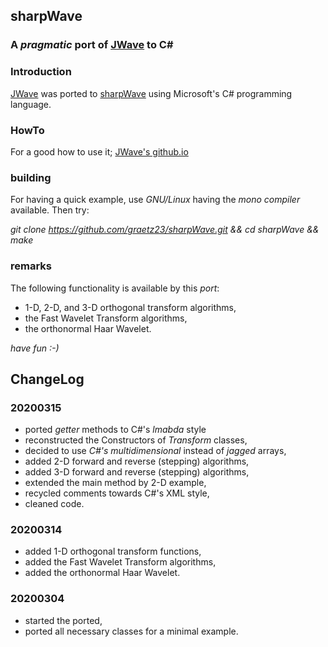 ## sharpWave
### A _pragmatic_ port of [JWave](https://github.com/graetz23/JWave) to C#

### Introduction
[JWave](https://github.com/graetz23/JWave) was ported to [sharpWave](https://github.com/graetz23/sharpWave) using Microsoft's C# programming language.

### HowTo
For a good how to use it; [JWave's github.io](http://graetz23.github.io/JWave/)

### building
For having a quick example, use _GNU/Linux_ having the _mono compiler_
available. Then try:

*git clone https://github.com/graetz23/sharpWave.git && cd sharpWave && make*

### remarks
The following functionality is available by this _port_:
- 1-D, 2-D, and 3-D orthogonal transform algorithms,
- the Fast Wavelet Transform algorithms,
- the orthonormal Haar Wavelet.

*have fun :-)*

## ChangeLog

### 20200315
- ported _getter_ methods to C#'s _lmabda_ style
- reconstructed the Constructors of _Transform_ classes,
- decided to use _C#'s multidimensional_ instead of _jagged_ arrays,
- added 2-D forward and reverse (stepping) algorithms,
- added 3-D forward and reverse (stepping) algorithms,
- extended the main method by 2-D example,
- recycled comments towards C#'s XML style,
- cleaned code.

### 20200314
- added 1-D orthogonal transform functions,
- added the Fast Wavelet Transform algorithms,
- added the orthonormal Haar Wavelet.

### 20200304
- started the ported,
- ported all necessary classes for a minimal example.
